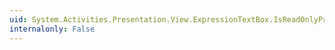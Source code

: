 ```yaml
---
uid: System.Activities.Presentation.View.ExpressionTextBox.IsReadOnlyProperty
internalonly: False
---
```


